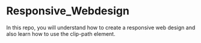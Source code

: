 # Responsive_Webdesign
In this repo, you will understand how to create a responsive web design and also learn how to use the clip-path element.

